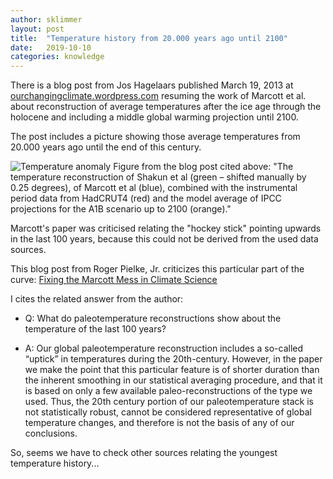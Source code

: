 ```yaml
---
author: sklimmer
layout: post
title:  "Temperature history from 20.000 years ago until 2100"
date:   2019-10-10
categories: knowledge 
---
```

There is a blog post from Jos Hagelaars 
published March 19, 2013 at [ourchangingclimate.wordpress.com](https://ourchangingclimate.wordpress.com/2013/03/19/the-two-epochs-of-marcott/) resuming the work of Marcott et al.
about reconstruction of average temperatures after the ice age through the holocene and including a middle global warming projection until 2100.

The post includes a picture showing those average temperatures from 20.000 years ago until the end of this century.

![Temperature anomaly](https://ourchangingclimate.files.wordpress.com/2013/03/shakun_marcott_hadcrut4_a1b_eng.png)
 Figure from the blog post cited above: "The temperature reconstruction of Shakun et al (green – shifted manually by 0.25 degrees), of Marcott et al (blue), combined with the instrumental period data from HadCRUT4 (red) and the model average of IPCC projections for the A1B scenario up to 2100 (orange)."

Marcott's paper was criticised relating the "hockey stick" pointing upwards in the last 100 years, because this
could not be derived from the used data sources.

This blog post from Roger Pielke, Jr. criticizes this particular part of the curve:
[Fixing the Marcott Mess in Climate Science](http://rogerpielkejr.blogspot.com/2013/03/fixing-marcott-mess-in-climate-science.html)

I cites the related answer from the author:

- Q: What do paleotemperature reconstructions show about the temperature of the last 100 years?

- A: Our global paleotemperature reconstruction includes a so-called “uptick” in temperatures during the 20th-century. However, in the paper we make the   point that this particular feature is of shorter duration than the inherent smoothing in our statistical averaging procedure, and that it is based on    only a few available paleo-reconstructions of the type we used. Thus, the 20th century portion of our paleotemperature stack is not statistically 
  robust, cannot be considered representative of global temperature changes, and therefore is not the basis of any of our conclusions.

So, seems we have to check other sources relating the youngest temperature history...
